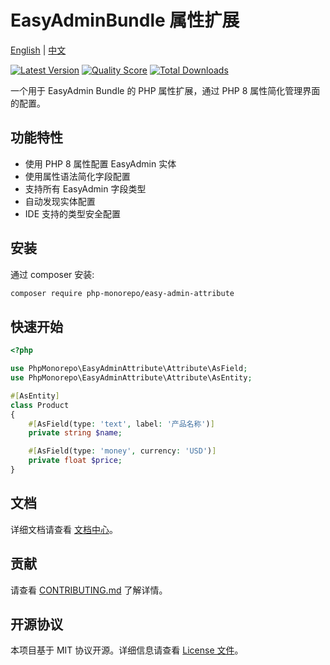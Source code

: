 # EasyAdminBundle 属性扩展

[English](README.md) | [中文](README.zh-CN.md)

[![Latest Version](https://img.shields.io/packagist/v/php-monorepo/easy-admin-attribute.svg?style=flat-square)](https://packagist.org/packages/php-monorepo/easy-admin-attribute)
[![Quality Score](https://img.shields.io/scrutinizer/g/php-monorepo/easy-admin-attribute.svg?style=flat-square)](https://scrutinizer-ci.com/g/php-monorepo/easy-admin-attribute)
[![Total Downloads](https://img.shields.io/packagist/dt/php-monorepo/easy-admin-attribute.svg?style=flat-square)](https://packagist.org/packages/php-monorepo/easy-admin-attribute)

一个用于 EasyAdmin Bundle 的 PHP 属性扩展，通过 PHP 8 属性简化管理界面的配置。

## 功能特性

- 使用 PHP 8 属性配置 EasyAdmin 实体
- 使用属性语法简化字段配置
- 支持所有 EasyAdmin 字段类型
- 自动发现实体配置
- IDE 支持的类型安全配置

## 安装

通过 composer 安装:

```bash
composer require php-monorepo/easy-admin-attribute
```

## 快速开始

```php
<?php

use PhpMonorepo\EasyAdminAttribute\Attribute\AsField;
use PhpMonorepo\EasyAdminAttribute\Attribute\AsEntity;

#[AsEntity]
class Product
{
    #[AsField(type: 'text', label: '产品名称')]
    private string $name;

    #[AsField(type: 'money', currency: 'USD')]
    private float $price;
}
```

## 文档

详细文档请查看 [文档中心](docs/index.md)。

## 贡献

请查看 [CONTRIBUTING.md](CONTRIBUTING.md) 了解详情。

## 开源协议

本项目基于 MIT 协议开源。详细信息请查看 [License 文件](LICENSE.md)。
